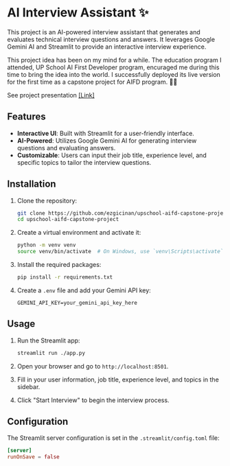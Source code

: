 # AI Interview Assistant ✨

This project is an AI-powered interview assistant that generates and evaluates technical interview questions and answers. It leverages Google Gemini AI and Streamlit to provide an interactive interview experience.

This project idea has been on my mind for a while. The education program I attended, UP School AI First Developer program, encuraged me during this time to bring the idea into the world.
I successfully deployed its live version for the first time as a capstone project for AIFD program. 💃🆙

See project presentation [[Link]](https://docs.google.com/presentation/d/1_EYQUjhAnyn5pkf9DV9o1Hr80Y2xIfR6/edit?usp=drive_link&ouid=116767463502226715354&rtpof=true&sd=true)

## Features

- **Interactive UI**: Built with Streamlit for a user-friendly interface.
- **AI-Powered**: Utilizes Google Gemini AI for generating interview questions and evaluating answers.
- **Customizable**: Users can input their job title, experience level, and specific topics to tailor the interview questions.

## Installation

1. Clone the repository:
    ```sh
    git clone https://github.com/ezgicinan/upschool-aifd-capstone-project.git
    cd upschool-aifd-capstone-project
    ```

2. Create a virtual environment and activate it:
    ```sh
    python -m venv venv
    source venv/bin/activate  # On Windows, use `venv\Scripts\activate` or `.\.venv\Scripts\activate`
    ```

3. Install the required packages:
    ```sh
    pip install -r requirements.txt
    ```

4. Create a `.env` file and add your Gemini API key:
    ```plaintext
    GEMINI_API_KEY=your_gemini_api_key_here
    ```

## Usage

1. Run the Streamlit app:
    ```sh
    streamlit run ./app.py
    ```

2. Open your browser and go to `http://localhost:8501`.

3. Fill in your user information, job title, experience level, and topics in the sidebar.

4. Click "Start Interview" to begin the interview process.

## Configuration

The Streamlit server configuration is set in the `.streamlit/config.toml` file:
```toml
[server]
runOnSave = false
